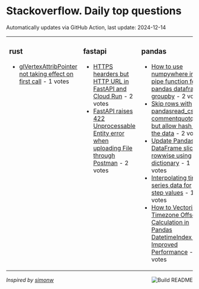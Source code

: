 # Stackoverflow. Daily top questions 

Automatically updates via GitHub Action, last update: <!-- date starts -->2024-12-14<!-- date ends -->


<table><tr><td valign="top" width="33%">

### rust
<!-- rust starts -->
* [glVertexAttribPointer not taking effect on first call](https://stackoverflow.com/questions/79281139/glvertexattribpointer-not-taking-effect-on-first-call) - 1 votes
<!-- rust ends -->
</td><td valign="top" width="34%">


### fastapi
<!-- fastapi starts -->
* [HTTPS hearders but HTTP URL in FastAPI and Cloud Run](https://stackoverflow.com/questions/79280441/https-hearders-but-http-url-in-fastapi-and-cloud-run) - 2 votes
* [FastAPI raises 422 Unprocessable Entity error when uploading File through Postman](https://stackoverflow.com/questions/79281001/fastapi-raises-422-unprocessable-entity-error-when-uploading-file-through-postma) - 2 votes
<!-- fastapi ends -->
</td><td valign="top" width="34%">


### pandas
<!-- pandas starts -->
* [How to use numpywhere in a pipe function for pandas dataframe groupby](https://stackoverflow.com/questions/79279060/how-to-use-numpy-where-in-a-pipe-function-for-pandas-dataframe-groupby) - 2 votes
* [Skip rows with pandasread_csv commentquotquot but allow hash in the data](https://stackoverflow.com/questions/79280318/skip-rows-with-pandas-read-csv-comment-but-allow-hash-in-the-data) - 2 votes
* [Update Pandas DataFrame slice rowwise using dictionary](https://stackoverflow.com/questions/79278796/update-pandas-dataframe-slice-row-wise-using-dictionary) - 1 votes
* [Interpolating time series data for step values](https://stackoverflow.com/questions/79279588/interpolating-time-series-data-for-step-values) - 1 votes
* [How to Vectorize Timezone Offset Calculation in Pandas DatetimeIndex for Improved Performance](https://stackoverflow.com/questions/79278065/how-to-vectorize-timezone-offset-calculation-in-pandas-datetimeindex-for-improve) - 1 votes
<!-- pandas ends -->
</td></tr></table>

<a href="https://github.com/hp0404/hp0404/actions"><img src="https://github.com/hp0404/hp0404/workflows/Build%20README/badge.svg" align="right" alt="Build README"></a> <p>*Inspired by  [simonw](https://github.com/simonw/simonw)*</p>
